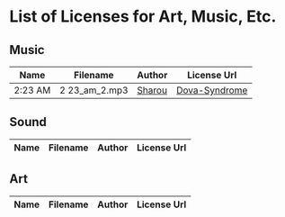 # List of Licenses for Art, Music, Etc.

## Music
| Name | Filename | Author | License Url |
| ---- | ---- | ------ | ----------- |
| 2:23 AM | 2 23_am_2.mp3 | [Sharou](https://dova-s.jp/EN/_contents/author/profile106.html) | [Dova-Syndrome](https://dova-s.jp/EN/_contents/license/) | 


## Sound

| Name | Filename | Author | License Url |
| ---- | ---- | ------ | ----------- |

## Art

| Name | Filename | Author | License Url |
| ---- | ---- | ------ | ----------- |